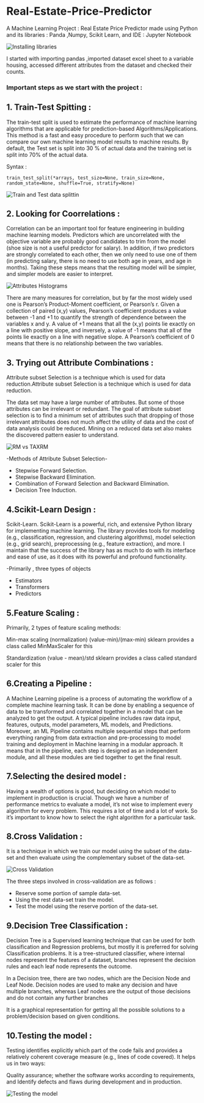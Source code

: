 # Real-Estate-Price-Predictor


A Machine Learning Project : Real Estate Price Predictor made using Python and its libraries : Panda ,Numpy, Scikit Learn, and IDE : Jupyter Notebook

![Installing libraries](https://user-images.githubusercontent.com/106772487/191845368-78653348-4de7-45c0-94bf-480d7f1b8b38.png)



I started with importing pandas ,imported dataset excel sheet to a variable housing, accessed different attributes from the dataset and checked their counts.



### Important steps as we start with the project :

## 1. Train-Test Spitting :

   The train-test split is used to estimate the performance of machine learning algorithms that are applicable for prediction-based Algorithms/Applications. This method is a fast and easy procedure to perform such that we can compare our own machine learning model results to machine results.
By default, the Test set is split into 30 % of actual data and the training set is split into 70% of the actual data.

Syntax :

	train_test_split(*arrays, test_size=None, train_size=None, random_state=None, shuffle=True, stratify=None)
	

![Train and Test data splittin](https://user-images.githubusercontent.com/106772487/191845811-84c75768-8bff-4055-b97a-72a0110acf5c.png)




## 2. Looking for Coorrelations :
Correlation can be an important tool for feature engineering in building machine learning models. Predictors which are uncorrelated with the objective variable are probably good candidates to trim from the model (shoe size is not a useful predictor for salary). In addition, if two predictors are strongly correlated to each other, then we only need to use one of them (in predicting salary, there is no need to use both age in years, and age in months). Taking these steps means that the resulting model will be simpler, and simpler models are easier to interpret.

![Attributes Histograms](https://user-images.githubusercontent.com/106772487/191847069-bec6c913-97b2-4b5c-9626-4ef697a3d730.png)

There are many measures for correlation, but by far the most widely used one is Pearson’s Product-Moment coefficient, or Pearson’s r. Given a collection of paired (x,y) values, Pearson’s coefficient produces a value between -1 and +1 to quantify the strength of dependence between the variables x and y. A value of +1 means that all the (x,y) points lie exactly on a line with positive slope, and inversely, a value of -1 means that all of the points lie exactly on a line with negative slope. A Pearson’s coefficient of 0 means that there is no relationship between the two variables.


## 3. Trying out Attribute Combinations :
Attribute subset Selection is a technique which is used for data reduction.Attribute subset Selection is a technique which is used for data reduction.

The data set may have a large number of attributes. But some of those attributes can be irrelevant or redundant. The goal of attribute subset selection is to find a minimum set of attributes such that dropping of those irrelevant attributes does not much affect the utility of data and the cost of data analysis could be reduced. Mining on a reduced data set also makes the discovered pattern easier to understand.

![RM vs TAXRM ](https://user-images.githubusercontent.com/106772487/191847392-d5f6d4f0-f289-4bad-9db3-7a8b429310ad.png)


-Methods of Attribute Subset Selection-

- Stepwise Forward Selection.
- Stepwise Backward Elimination.
- Combination of Forward Selection and Backward Elimination.
- Decision Tree Induction.

## 4.Scikit-Learn Design :
Scikit-Learn. Scikit-Learn is a powerful, rich, and extensive Python library for implementing machine learning. The library provides tools for modeling (e.g., classification, regression, and clustering algorithms), model selection (e.g., grid search), preprocessing (e.g., feature extraction), and more. I maintain that the success of the library has as much to do with its interface and ease of use, as it does with its powerful and profound functionality.

-Primarily , three types of objects
- Estimators
- Transformers
- Predictors

## 5.Feature Scaling :
Primarily, 2 types of feature scaling methods:

Min-max scaling (normalization)
(value-min)/(max-min)
sklearn provides a class called MinMaxScaler for this

Standardization
(value - mean)/std
sklearn provides a class called standard scaler for this

## 6.Creating a Pipeline :
A Machine Learning pipeline is a process of automating the workflow of a complete machine learning task. It can be done by enabling a sequence of data to be transformed and correlated together in a model that can be analyzed to get the output. A typical pipeline includes raw data input, features, outputs, model parameters, ML models, and Predictions. Moreover, an ML Pipeline contains multiple sequential steps that perform everything ranging from data extraction and pre-processing to model training and deployment in Machine learning in a modular approach. It means that in the pipeline, each step is designed as an independent module, and all these modules are tied together to get the final result.

## 7.Selecting the desired model :
Having a wealth of options is good, but deciding on which model to implement in production is crucial. Though we have a number of performance metrics to evaluate a model, it’s not wise to implement every algorithm for every problem. This requires a lot of time and a lot of work. So it’s important to know how to select the right algorithm for a particular task.

## 8.Cross Validation :
It is a technique in which we train our model using the subset of the data-set and then evaluate using the complementary subset of the data-set.

![Cross Validation](https://user-images.githubusercontent.com/106772487/191848040-a835a931-4510-4dc2-99e3-666ec89d1041.png)

The three steps involved in cross-validation are as follows :

- Reserve some portion of sample data-set.
- Using the rest data-set train the model.
- Test the model using the reserve portion of the data-set.


## 9.Decision Tree Classification :
Decision Tree is a Supervised learning technique that can be used for both classification and Regression problems, but mostly it is preferred for solving Classification problems. It is a tree-structured classifier, where internal nodes represent the features of a dataset, branches represent the decision rules and each leaf node represents the outcome.

In a Decision tree, there are two nodes, which are the Decision Node and Leaf Node. Decision nodes are used to make any decision and have multiple branches, whereas Leaf nodes are the output of those decisions and do not contain any further branches

It is a graphical representation for getting all the possible solutions to a problem/decision based on given conditions.

## 10.Testing the model :
Testing identifies explicitly which part of the code fails and provides a relatively coherent coverage measure (e.g., lines of code covered). It helps us in two ways:

Quality assurance; whether the software works according to requirements, and
Identify defects and flaws during development and in production.

![Testing the model](https://user-images.githubusercontent.com/106772487/191848309-ba5a0720-4ab3-4ef8-b837-7826937a3891.png)

